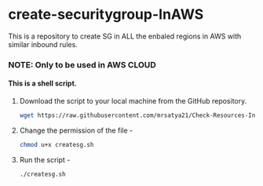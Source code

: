 # create-securitygroup-InAWS
This is a repository to create SG in ALL the enbaled regions in AWS with similar inbound rules.  

### NOTE: Only to be used in AWS CLOUD

#### This is a shell script. 

1. Download the script to your local machine from the GitHub repository.

    ```sh
    wget https://raw.githubusercontent.com/mrsatya21/Check-Resources-In-AWS/main/checkResources.sh
    ```
2. Change the permission of the file - 
    ```sh
    chmod u+x createsg.sh
    ```

3. Run the script - 
    ```sh
    ./createsg.sh
    ```